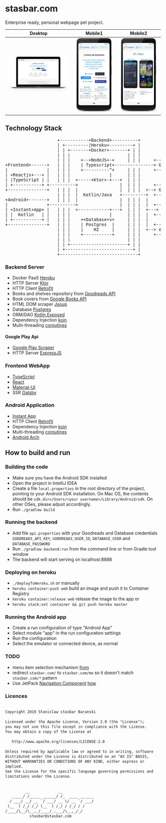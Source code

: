 # stasbar.com

Enterprise ready, personal webpage pet project.

| Desktop                                                                | Mobile1                                                                    | Mobile2                                                                    |
| ---------------------------------------------------------------------- | -------------------------------------------------------------------------- | -------------------------------------------------------------------------- |
| ![Desktop Screen](frontend/src/assets/png/MyWebsite/WebsiteFramed.png) | ![Desktop Screen](frontend/src/assets/png/MyWebsite/AndroidApp1Framed.png) | ![Desktop Screen](frontend/src/assets/png/MyWebsite/AndroidApp2Framed.png) |

## Technology Stack

<pre>
                    +-----------+Backend+----------+
                    | +---------|Heroku+---------+ |
                    | | +-------+Docker+-------+ | |
                    | | |                      | | |
                    | | |    +--+NodeJS+-+     | | |     +------------+
+Frontend+------+   | | |    | Typescript+---------------> Google Play|
|               |   | | |    +----------^+     | | |     +------------+
| +Reactjs+---+ |   | | |               |      | | |
| |TypeScript | |   | | |  +-----+Ktor+-+---+  | | |
| +-----------+ +---------->                |  | | |     +-------------+
+---------------+   | | |  |                |  | | |  +--> Google Books|
                    | | |  |  Kotlin/Java   +---------+  +-------------+
+Android+-------+   | | |  |                |  | | |  |
|               +---------->                |  | | |  |  +-----------+
| +Instant+App+ |   | | |  +------------+---+  | | |  +---> Goodreads|
| |  Kotlin   | |   | | |               |      | | |  |  +-----------+
| +-----------+ |   | | |    ++Database+v+     | | |  |
+---------------+   | | |    | Postgres  |     | | |  |  +------------+
                    | | |    |    H2     |     | | |  +--> openlibrary|
                    | | |    +-----------+     | | |     +------------+
                    | | |                      | | |
                    | | +----------------------+ | |
                    | +--------------------------+ |
                    +------------------------------+
</pre>

### Backend Server

- Docker PaaS [Heroku](heroku.com)
- HTTP Server [Ktor](https://github.com/ktorio/ktor)
- HTTP Client [Retrofit](https://github.com/square/retrofit)
- Books and shelves repository from [Goodreads API](https://www.goodreads.com/api)
- Book covers from [Google Books API](https://developers.google.com/books)
- HTML DOM scraper [Jsoup](https://github.com/jhy/jsoup)
- Database [Postgres](https://www.postgresql.org/)
- ORM/DAO [Kotlin Exposed](https://github.com/JetBrains/Exposed)
- Dependency Injection [koin](https://github.com/InsertKoinIO/koin)
- Multi-threading [coroutines](https://github.com/Kotlin/kotlinx.coroutines)

#### Google Play Api

- [Google Play Scraper](https://github.com/facundoolano/google-play-scraper)
- HTTP Server [ExpressJS](https://expressjs.com/)

### Frontend WebApp

- [TypeScript](https://www.typescriptlang.org/)
- [React](https://github.com/facebook/react)
- [Material-UI](https://material-ui.com/)
- SSR [Gatsby](https://www.gatsbyjs.org/)

### Android Application

- [Instant App](https://developer.android.com/topic/google-play-instant/)
- HTTP Client [Retrofit](https://github.com/square/retrofit)
- Dependency Injection [koin](https://github.com/InsertKoinIO/koin)
- Multi-threading [coroutines](https://github.com/Kotlin/kotlinx.coroutines)
- [Android Arch](https://developer.android.com/topic/libraries/architecture/)

## How to build and run

### Building the code

- Make sure you have the Android SDK installed
- Open the project in IntelliJ IDEA
- Create a file `local.properties` in the root directory of the project,
  pointing to your Android SDK installation. On Mac OS, the contents should be
  `sdk.dir=/Users/<your username>/Library/Android/sdk`. On other OSes, please
  adjust accordingly.
- Run `./gradlew build`

### Running the backend

- Add file `api.properties` with your Goodreads and Database credentials
  `GOODREADS_API_KEY`, `GOODREADS_USER_ID`, `DATABASE_USER` and
  `DATABASE_PASSWORD`
- Run `./gradlew backend:run` from the command line or from Gradle tool window
- The backend will start serving on localhost:8888

### Deploying on heroku

- `./deployToHeroku.sh`
  or manually
- `heroku container:push web` build an image and push it to Container Registry
- `heroku container:release web` release the image to the app
  or
- `heroku stack:set container && git push heroku master`

### Running the Android app

- Create a run configuration of type "Android App"
- Select module "app" in the run configuration settings
- Run the configuration
- Select the emulator or connected device, as normal

### TODO

- menu item selection mechanism
  [from](https://github.com/google/iosched/blob/65ac452d9c722c84480756ba6218d1062c8f2387/android/src/main/java/com/google/samples/apps/iosched/ui/BaseActivity.java)
- redirect `stasbar.com/` to `stasbar.com/me` so it doesn't match
  `stasbar.com/*` pattern
- Use JetPack [Navigation
  Component](https://developer.android.com/guide/navigation)
  [how](https://www.youtube.com/watch?v=JFGq0asqSuA)

### Licences

```text

Copyright 2019 Stanislaw stasbar Baranski

Licensed under the Apache License, Version 2.0 (the "License");
you may not use this file except in compliance with the License.
You may obtain a copy of the License at

   http://www.apache.org/licenses/LICENSE-2.0

Unless required by applicable law or agreed to in writing, software
distributed under the License is distributed on an "AS IS" BASIS,
WITHOUT WARRANTIES OR CONDITIONS OF ANY KIND, either express or implied.
See the License for the specific language governing permissions and
limitations under the License.


         __             __
   _____/ /_____ ______/ /_  ____ ______
  / ___/ __/ __ `/ ___/ __ \/ __ `/ ___/
 (__  ) /_/ /_/ (__  ) /_/ / /_/ / /
/____/\__/\__,_/____/_.___/\__,_/_/
           stasbar@stasbar.com
```
